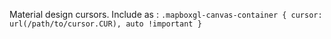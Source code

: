 Material design cursors. 
Include as :
`.mapboxgl-canvas-container { cursor: url(/path/to/cursor.CUR), auto !important }`
